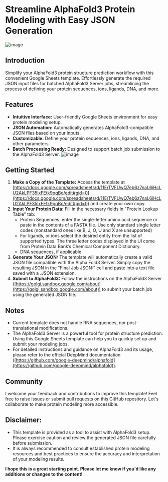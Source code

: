 # Streamline AlphaFold3 Protein Modeling with Easy JSON Generation
![image](https://github.com/frnkmxwll/AlphaFold3_JSON_Generator/assets/1188958/04cfb124-8243-4ad4-87b9-b8dd0df19744)

## Introduction

Simplify your AlphaFold3 protein structure prediction workflow with this convenient Google Sheets template. Effortlessly generate the required JSON input files for batched AlphaFold3 Server jobs, streamlining the process of defining your protein sequences, ions, ligands, DNA, and more. 

## Features

* **Intuitive Interface:** User-friendly Google Sheets environment for easy protein modeling setup.
* **JSON Automation:** Automatically generates AlphaFold3-compatible JSON files based on your inputs.
* **Customizable:** Define your protein sequences, ions, ligands, DNA, and other parameters.
* **Batch Processing Ready:** Designed to support batch job submission to the AlphaFold3 Server.
![image](https://github.com/frnkmxwll/AlphaFold3_JSON_Generator/assets/1188958/864cb6ea-c9ca-41b1-8a1e-0acbc5413b6a)


## Getting Started

1. **Make a Copy of the Template:** Access the template at [https://docs.google.com/spreadsheets/d/11ErTVFUwQ7eb6z7naL6iHcLU2AkLPF35lxFEtk9pqBo/edit#gid=0](https://docs.google.com/spreadsheets/d/11ErTVFUwQ7eb6z7naL6iHcLU2AkLPF35lxFEtk9pqBo/edit#gid=0) and create your own copy.
2. **Input Your Protein Data:** Fill in the necessary fields in "Protein Lookup Table" tab:
    * Protein Sequences: enter the single-letter amino acid sequence or paste in the contents of a FASTA file. Use only standard single letter codes (nonstandard ones like B, J, O, U and X are unsupported)
    * For ligands, or ions select the desired entity from the list of supported types. The three letter codes displayed in the UI come from Protein Data Bank’s Chemical Component Dictionary.
    * DNA sequences, if applicable
3. **Generate Your JSON:**  The template will automatically create a valid JSON file compatible with the Alpha Fold3 Server. Simply copy the resulting JSON in the "Final Job JSON:" cell and paste into a text file saved with a .JSON extension.
4. **Submit to AlphaFold3:** Follow the instructions on the AlphaFold3 Server ([https://golgi.sandbox.google.com/about](https://golgi.sandbox.google.com/about)) to submit your batch job using the generated JSON file.

## Notes

* Current template does not handle RNA sequences, nor post-translational modifications.
* The AlphaFold3 Server is a powerful tool for protein structure prediction. Using this Google Sheets template can help you to quickly set up and submit your modeling jobs. 
* For detailed instructions and guidance on AlphaFold3 and its usage, please refer to the official DeepMind documentation ([https://github.com/google-deepmind/alphafold](https://github.com/google-deepmind/alphafold)).

## Community

I welcome your feedback and contributions to improve this template! Feel free to raise issues or submit pull requests on this GitHub repository. Let's collaborate to make protein modeling more accessible.

## Disclaimer:

* This template is provided as a tool to assist with AlphaFold3 setup. Please exercise caution and review the generated JSON file carefully before submission.
* It is always recommended to consult established protein modeling resources and best practices to ensure the accuracy and interpretation of your modeling results.

**I hope this is a great starting point. Please let me know if you'd like any additions or changes to the content!** 
